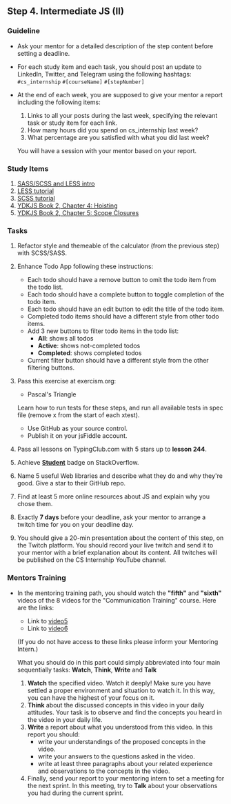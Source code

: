 ## Step 4. Intermediate JS (II)

### Guideline

- Ask your mentor for a detailed description of the step content before setting a deadline.

- For each study item and each task, you should post an update to LinkedIn, Twitter, and Telegram using the following hashtags:
`#cs_internship`
`#[courseName]`
`#[stepNumber]`

- At the end of each week, you are supposed to give your mentor a report including the following items:
  1. Links to all your posts during the last week, specifying the relevant task or study item for each link.
  2. How many hours did you spend on cs_internship last week?
  3. What percentage are you satisfied with what you did last week?
  
  You will have a session with your mentor based on your report.

### Study Items <!-- omit in toc -->

1. [SASS/SCSS and LESS intro](https://www.ionos.com/digitalguide/websites/web-development/sass/)
2. [LESS tutorial](https://lesscss.org/)
3. [SCSS tutorial](https://www.w3schools.com/sass/default.php)
4. [YDKJS Book 2, Chapter 4: Hoisting](https://github.com/getify/You-Dont-Know-JS/blob/1st-ed/scope%20%26%20closures/ch4.md)
5. [YDKJS Book 2, Chapter 5: Scope Closures](https://github.com/getify/You-Dont-Know-JS/blob/1st-ed/scope%20%26%20closures/ch5.md)

### Tasks <!-- omit in toc -->

1. Refactor style and themeable of the calculator (from the previous step) with SCSS/SASS.

2. Enhance Todo App following these instructions:

   - Each todo should have a remove button to omit the todo item from the todo list.
   - Each todo should have a complete button to toggle completion of the todo item.
   - Each todo should have an edit button to edit the title of the todo item.
   - Completed todo items should have a different style from other todo items.
   - Add 3 new buttons to filter todo items in the todo list:
     - **All**: shows all todos
     - **Active**: shows not-completed todos
     - **Completed**: shows completed todos
   - Current filter button should have a different style from the other filtering buttons.

3. Pass this exercise at exercism.org:

   - Pascal's Triangle

   Learn how to run tests for these steps, and run all available tests in spec file (remove x from the start of each xtest).

   - Use GitHub as your source control.
   - Publish it on your jsFiddle account.

4. Pass all lessons on TypingClub.com with 5 stars up to **lesson 244**.
5. Achieve [**Student**](https://stackoverflow.com/help/badges/2/student) badge on StackOverflow.
6. Name 5 useful Web libraries and describe what they do and why they're good. Give a star to their GitHub repo.
7. Find at least 5 more online resources about JS and explain why you chose them.
8. Exactly **7 days** before your deadline, ask your mentor to arrange a twitch time for you on your deadline day.
9. You should give a 20-min presentation about the content of this step, on the Twitch platform. You should record your live twitch and send it to your mentor with a brief explanation about its content. All twitches will be published on the CS Internship YouTube channel.

### Mentors Training

- In the mentoring training path, you should watch the **"fifth"** and **"sixth"** videos of the 8 videos for the "Communication Training" course. Here are the links:

  - Link to [video5](https://drive.google.com/file/d/1ncbYej5CvvJNVu6GlnKFTxxJ7iYjVXv0/view?usp=sharing)
  - Link to [video6](https://drive.google.com/file/d/1L-xFO4gbmBmxepTldUT61_HuA4d3T9eU/view?usp=sharing)

  (If you do not have access to these links please inform your Mentoring Intern.)

  What you should do in this part could simply abbreviated into four main sequentially tasks: **Watch**, **Think**, **Write** and **Talk**
  1. **Watch** the specified video. Watch it deeply! Make sure you have settled a proper environment and situation to watch it. In this way, you can have the highest of your focus on it.
  2. **Think** about the discussed concepts in this video in your daily attitudes. Your task is to observe and find the concepts you heard in the video in your daily life. 
  3. **Write** a report about what you understood from this video. In this report you should:
	  - write your understandings of the proposed concepts in the video.
	  - write your answers to the questions asked in the video.
	  - write at least three paragraphs about your related experience and observations to the concepts in the video.
  4. Finally, send your report to your mentoring intern to set a meeting for the next sprint. In this meeting, try to **Talk** about your observations you had during the current sprint.
